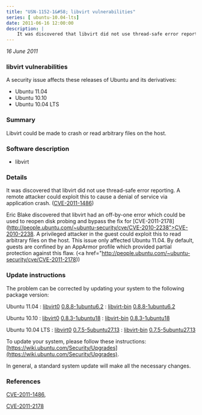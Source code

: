 ```yaml
---
title: "USN-1152-1&#58; libvirt vulnerabilities"
series: [ ubuntu-10.04-lts]
date: 2011-06-16 12:00:00
description: |
    It was discovered that libvirt did not use thread-safe error reporting. A remote attacker could exploit this to cause a denial of service via application crash. ([CVE-2011-1486](http://people.ubuntu.com/~ubuntu-security/cve/CVE-2011-1486))
--- 
```

 
 

*16 June 2011*

### libvirt vulnerabilities

A security issue affects these releases of Ubuntu and its derivatives:

* Ubuntu 11.04
* Ubuntu 10.10
* Ubuntu 10.04 LTS

### Summary

Libvirt could be made to crash or read arbitrary files on the host. 

### Software description

* libvirt 

### Details

It was discovered that libvirt did not use thread-safe error reporting. A remote attacker could exploit this to cause a denial of service via application crash. ([CVE-2011-1486](http://people.ubuntu.com/~ubuntu-security/cve/CVE-2011-1486))

Eric Blake discovered that libvirt had an off-by-one error which could be used to reopen disk probing and bypass the fix for [CVE-2011-2178](http://people.ubuntu.com/~ubuntu-security/cve/CVE-2010-2238">CVE-2010-2238</a>. A privileged attacker in the guest could exploit this to read arbitrary files on the host. This issue only affected Ubuntu 11.04. By default, guests are confined by an AppArmor profile which provided partial protection against this flaw. (<a href="http://people.ubuntu.com/~ubuntu-security/cve/CVE-2011-2178)) 

### Update instructions

The problem can be corrected by updating your system to the following package version:

Ubuntu 11.04
 : [libvirt0](https://launchpad.net/ubuntu/+source/libvirt) <span> [0.8.8-1ubuntu6.2](https://launchpad.net/ubuntu/+source/libvirt/0.8.8-1ubuntu6.2) </span> 
 : [libvirt-bin](https://launchpad.net/ubuntu/+source/libvirt) <span> [0.8.8-1ubuntu6.2](https://launchpad.net/ubuntu/+source/libvirt/0.8.8-1ubuntu6.2) </span> 

Ubuntu 10.10
 : [libvirt0](https://launchpad.net/ubuntu/+source/libvirt) <span> [0.8.3-1ubuntu18](https://launchpad.net/ubuntu/+source/libvirt/0.8.3-1ubuntu18) </span> 
 : [libvirt-bin](https://launchpad.net/ubuntu/+source/libvirt) <span> [0.8.3-1ubuntu18](https://launchpad.net/ubuntu/+source/libvirt/0.8.3-1ubuntu18) </span> 

Ubuntu 10.04 LTS
 : [libvirt0](https://launchpad.net/ubuntu/+source/libvirt) <span> [0.7.5-5ubuntu27.13](https://launchpad.net/ubuntu/+source/libvirt/0.7.5-5ubuntu27.13) </span> 
 : [libvirt-bin](https://launchpad.net/ubuntu/+source/libvirt) <span> [0.7.5-5ubuntu27.13](https://launchpad.net/ubuntu/+source/libvirt/0.7.5-5ubuntu27.13) </span> 

To update your system, please follow these instructions: [https://wiki.ubuntu.com/Security/Upgrades](https://wiki.ubuntu.com/Security/Upgrades).

In general, a standard system update will make all the necessary changes. 

### References

 
 [CVE-2011-1486](http://people.ubuntu.com/~ubuntu-security/cve/CVE-2011-1486), 

 [CVE-2011-2178](http://people.ubuntu.com/~ubuntu-security/cve/CVE-2011-2178)
 

